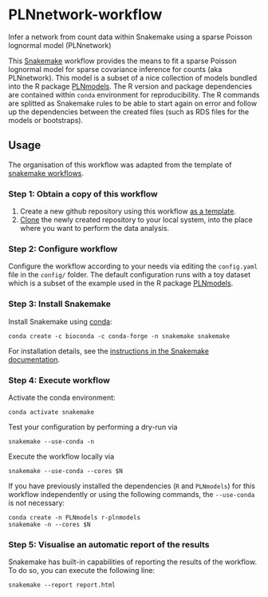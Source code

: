 # PLNnetwork-workflow
Infer a network from count data within Snakemake using a sparse Poisson lognormal model (PLNnetwork)

This [Snakemake](https://snakemake.readthedocs.io/) workflow provides the means to fit a sparse Poisson lognormal model for sparse covariance inference for counts (aka PLNnetwork). This model is a subset of a nice collection of models bundled into the R package [PLNmodels](https://github.com/jchiquet/PLNmodels). The R version and package dependencies are contained within `conda` environment for reproducibility.
The R commands are splitted as Snakemake rules to be able to start again on error and follow up the dependencies between the created files (such as RDS files for the models or bootstraps).

## Usage

The organisation of this workflow was adapted from the template of [snakemake workflows](https://github.com/snakemake-workflows/docs).

### Step 1: Obtain a copy of this workflow

1. Create a new github repository using this workflow [as a template](https://help.github.com/en/articles/creating-a-repository-from-a-template).
2. [Clone](https://help.github.com/en/articles/cloning-a-repository) the newly created repository to your local system, into the place where you want to perform the data analysis.

### Step 2: Configure workflow

Configure the workflow according to your needs via editing the `config.yaml` file in the `config/` folder. The default configuration runs with a toy dataset which is a subset of the example used in the R package [PLNmodels](https://github.com/jchiquet/PLNmodels).

### Step 3: Install Snakemake

Install Snakemake using [conda](https://conda.io/projects/conda/en/latest/user-guide/install/index.html):

    conda create -c bioconda -c conda-forge -n snakemake snakemake

For installation details, see the [instructions in the Snakemake documentation](https://snakemake.readthedocs.io/en/stable/getting_started/installation.html).

### Step 4: Execute workflow

Activate the conda environment:

    conda activate snakemake

Test your configuration by performing a dry-run via

    snakemake --use-conda -n

Execute the workflow locally via

    snakemake --use-conda --cores $N 

If you have previously installed the dependencies (`R` and `PLNmodels`) for this workflow independently or using the following commands, the `--use-conda` is not necessary:

    conda create -n PLNmodels r-plnmodels
    snakemake -n --cores $N 

### Step 5: Visualise an automatic report of the results

Snakemake has built-in capabilities of reporting the results of the workflow. To do so, you can execute the following line:

    snakemake --report report.html


